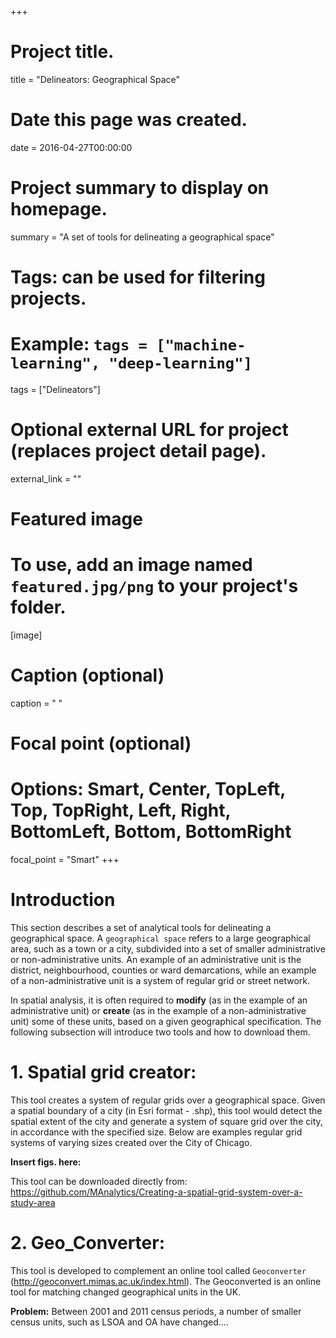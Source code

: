 +++
# Project title.
title = "Delineators: Geographical Space"

# Date this page was created.
date = 2016-04-27T00:00:00

# Project summary to display on homepage.
summary = "A set of tools for delineating a geographical space"

# Tags: can be used for filtering projects.
# Example: `tags = ["machine-learning", "deep-learning"]`
tags = ["Delineators"]

# Optional external URL for project (replaces project detail page).
external_link = ""

# Featured image
# To use, add an image named `featured.jpg/png` to your project's folder. 
[image]
  # Caption (optional)
  caption = " "
  
  # Focal point (optional)
  # Options: Smart, Center, TopLeft, Top, TopRight, Left, Right, BottomLeft, Bottom, BottomRight
  focal_point = "Smart"
+++

# Introduction

This section describes a set of analytical tools for delineating a geographical space. A `geographical space` refers to a large geographical area, such as a town or a  city, subdivided into a set of smaller administrative or non-administrative units.  An example of an administrative unit is the district, neighbourhood, counties or ward demarcations, while an example of a non-administrative unit is a system of regular grid or street network.

In spatial analysis, it is often required to **modify** (as in the example of an administrative unit) or **create** (as in the example of a non-administrative unit) some of these units, based on a given geographical specification. The following subsection will introduce two tools and how to download them. 

# 1. Spatial grid creator: 
This tool creates a system of regular grids over a geographical space. Given a spatial boundary of a city (in Esri format - .shp), this tool would detect the spatial extent of the city and generate a system of square grid over the city, in accordance with the specified size. Below are examples regular grid systems of varying sizes created over the City of Chicago.

**Insert figs. here:**

This tool can be downloaded directly from: https://github.com/MAnalytics/Creating-a-spatial-grid-system-over-a-study-area   

# 2. Geo_Converter: 
This tool is developed to complement an online tool called `Geoconverter` (http://geoconvert.mimas.ac.uk/index.html). The Geoconverted is an online tool for matching changed geographical units in the UK. 

**Problem:** Between 2001 and 2011 census periods, a number of smaller census units, such as LSOA and OA have changed.... 